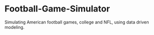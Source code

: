 # Football-Game-Simulator
Simulating American football games, college and NFL, using data driven modeling.
